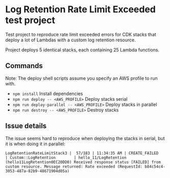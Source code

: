 # Log Retention Rate Limit Exceeded test project

Test project to reproduce rate limit exceeded errors for CDK stacks that deploy a lot of Lambdas with a custom log retention resource.

Project deploys 5 identical stacks, each containing 25 Lambda functions.

## Commands

Note: The deploy shell scripts assume you specify an AWS profile to run with.

 * `npm install`              					Install dependencies
 * `npm run deploy -- <AWS_PROFILE>`    		Deploy stacks serial
 * `npm run deploy-parallel -- <AWS_PROFILE>`  	Deploy stacks in parallel
 * `npm run destroy -- <AWS_PROFILE>`          	Destroy stacks

## Issue details

The issue seems hard to reproduce when deploying the stacks in serial, but it is when doing it in parallel:

```
LogRetentionRateLimitStack3 |  57/183 | 11:34:35 AM | CREATE_FAILED        | Custom::LogRetention        | hello_11/LogRetention (hello11LogRetention0EC20DD0) Received response status [FAILED] from custom resource. Message returned: Rate exceeded (RequestId: b84c54c4-3053-487a-82b9-48671904d05a)
```